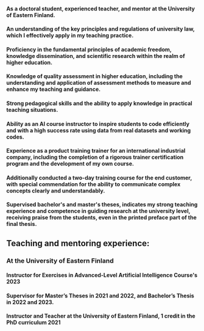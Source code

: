 #### As a doctoral student, experienced teacher, and mentor at the University of Eastern Finland. 
#### An understanding of the key principles and regulations of university law, which I effectively apply in my teaching practice. 
#### Proficiency in the fundamental principles of academic freedom, knowledge dissemination, and scientific research within the realm of higher education. 
#### Knowledge of quality assessment in higher education, including the understanding and application of assessment methods to measure and enhance my teaching and guidance. 
#### Strong pedagogical skills and the ability to apply knowledge in practical teaching situations. 
#### Ability as an AI course instructor to inspire students to code efficiently and with a high success rate using data from real datasets and working codes. 
#### Experience as a product training trainer for an international industrial company, including the completion of a rigorous trainer certification program and the development of my own course. 
#### Additionally conducted a two-day training course for the end customer, with special commendation for the ability to communicate complex concepts clearly and understandably. 
#### Supervised bachelor's and master's theses, indicates my strong teaching experience and competence in guiding research at the university level, receiving praise from the students, even in the printed preface part of the final thesis. 

## Teaching and mentoring experience:  
### At the University of Eastern Finland 
#### Instructor for Exercises in Advanced-Level Artificial Intelligence Course's  2023 
#### Supervisor for Master’s Theses in 2021 and 2022, and Bachelor’s Thesis in 2022 and 2023. 
#### Instructor and Teacher at the University of Eastern Finland, 1 credit in the PhD curriculum 2021
